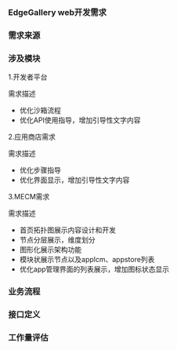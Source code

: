 ### EdgeGallery web开发需求

### 需求来源

### 涉及模块

1.开发者平台

需求描述
- 优化沙箱流程
- 优化API使用指导，增加引导性文字内容

2.应用商店需求

需求描述
- 优化步骤指导
- 优化界面显示，增加引导性文字内容

3.MECM需求

需求描述
- 首页拓扑图展示内容设计和开发
- 节点分层展示，维度划分
- 图形化展示架构功能
- 模块状展示节点以及applcm、appstore列表
- 优化app管理界面的列表展示，增加图标状态显示
### 业务流程

### 接口定义

### 工作量评估